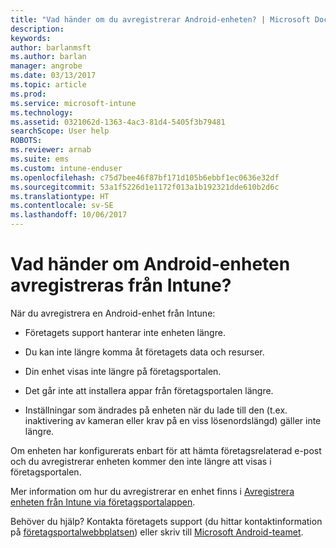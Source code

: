 ```yaml
---
title: "Vad händer om du avregistrerar Android-enheten? | Microsoft Docs"
description: 
keywords: 
author: barlanmsft
ms.author: barlan
manager: angrobe
ms.date: 03/13/2017
ms.topic: article
ms.prod: 
ms.service: microsoft-intune
ms.technology: 
ms.assetid: 0321062d-1363-4ac3-81d4-5405f3b79481
searchScope: User help
ROBOTS: 
ms.reviewer: arnab
ms.suite: ems
ms.custom: intune-enduser
ms.openlocfilehash: c75d7bee46f87bf171d105b6ebbf1ec0636e32df
ms.sourcegitcommit: 53a1f5226d1e1172f013a1b192321dde610b2d6c
ms.translationtype: HT
ms.contentlocale: sv-SE
ms.lasthandoff: 10/06/2017
---
```

# <a name="what-happens-if-you-unenroll-your-android-device-from-intune"></a>Vad händer om Android-enheten avregistreras från Intune?

När du avregistrera en Android-enhet från Intune:

-   Företagets support hanterar inte enheten längre.

-   Du kan inte längre komma åt företagets data och resurser.

-   Din enhet visas inte längre på företagsportalen.

-   Det går inte att installera appar från företagsportalen längre.

-   Inställningar som ändrades på enheten när du lade till den (t.ex. inaktivering av kameran eller krav på en viss lösenordslängd) gäller inte längre.

Om enheten har konfigurerats enbart för att hämta företagsrelaterad e-post och du avregistrerar enheten kommer den inte längre att visas i företagsportalen.

Mer information om hur du avregistrerar en enhet finns i [Avregistrera enheten från Intune via företagsportalappen](unenroll-your-device-from-intune-android.md).

Behöver du hjälp? Kontakta företagets support (du hittar kontaktinformation på [företagsportalwebbplatsen](https://portal.manage.microsoft.com)) eller skriv till <a href="mailto:wintunedroidfbk@microsoft.com?subject=I have questions about unenrolling my Android device&body=Describe the issue you're experiencing here.">Microsoft Android-teamet</a>.
